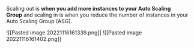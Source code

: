 Scaling out is **when you add more instances to your Auto Scaling Group** and scaling in is when you reduce the number of instances in your Auto Scaling Group (ASG).

![[Pasted image 20221116161339.png]]
![[Pasted image 20221116161402.png]]
